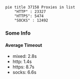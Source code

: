 
```mermaid
pie title 37158 Proxies in list
    "HTTP" : 23327
    "HTTPS": 5474
    "SOCKS" : 12492
```

### Some Info
#### Average Timeout

- mixed: 2.8s
- http: 1.4s
- https: 8.7s
- socks: 6.6s
